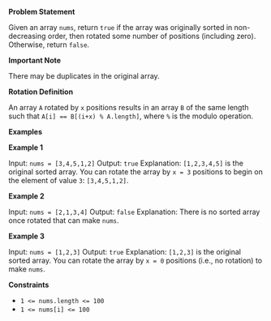 **Problem Statement**

Given an array `nums`, return `true` if the array was originally sorted in non-decreasing order, then rotated some number of positions (including zero). Otherwise, return `false`.

**Important Note**

There may be duplicates in the original array.

**Rotation Definition**

An array `A` rotated by `x` positions results in an array `B` of the same length such that `A[i] == B[(i+x) % A.length]`, where `%` is the modulo operation.

**Examples**

**Example 1**

Input: `nums = [3,4,5,1,2]`
Output: `true`
Explanation: `[1,2,3,4,5]` is the original sorted array. You can rotate the array by `x = 3` positions to begin on the element of value `3`: `[3,4,5,1,2]`.

**Example 2**

Input: `nums = [2,1,3,4]`
Output: `false`
Explanation: There is no sorted array once rotated that can make `nums`.

**Example 3**

Input: `nums = [1,2,3]`
Output: `true`
Explanation: `[1,2,3]` is the original sorted array. You can rotate the array by `x = 0` positions (i.e., no rotation) to make `nums`.

**Constraints**

* `1 <= nums.length <= 100`
* `1 <= nums[i] <= 100`